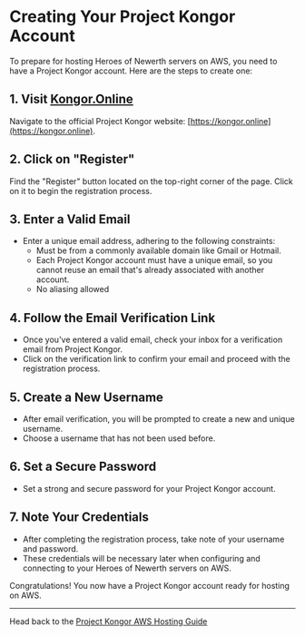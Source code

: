 # Creating Your Project Kongor Account

To prepare for hosting Heroes of Newerth servers on AWS, you need to have a Project Kongor account. Here are the steps to create one:

## 1. Visit [Kongor.Online](https://kongor.online)

Navigate to the official Project Kongor website: [https://kongor.online](https://kongor.online).

## 2. Click on "Register"

Find the "Register" button located on the top-right corner of the page. Click on it to begin the registration process.

## 3. Enter a Valid Email

- Enter a unique email address, adhering to the following constraints:
  - Must be from a commonly available domain like Gmail or Hotmail.
  - Each Project Kongor account must have a unique email, so you cannot reuse an email that's already associated with another account.
  - No aliasing allowed

## 4. Follow the Email Verification Link

- Once you've entered a valid email, check your inbox for a verification email from Project Kongor.
- Click on the verification link to confirm your email and proceed with the registration process.

## 5. Create a New Username

- After email verification, you will be prompted to create a new and unique username.
- Choose a username that has not been used before.

## 6. Set a Secure Password

- Set a strong and secure password for your Project Kongor account.

## 7. Note Your Credentials

- After completing the registration process, take note of your username and password.
- These credentials will be necessary later when configuring and connecting to your Heroes of Newerth servers on AWS.

Congratulations! You now have a Project Kongor account ready for hosting on AWS.

---

Head back to the [Project Kongor AWS Hosting Guide](README.md)
